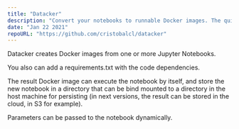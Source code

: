 ```yaml
---
title: "Datacker"
description: "Convert your notebooks to runnable Docker images. The quickest way to bring Data Scientists work to production."
date: "Jan 22 2021"
repoURL: "https://github.com/cristobalcl/datacker"
---
```


Datacker creates Docker images from one or more Jupyter Notebooks.

You also can add a requirements.txt with the code dependencies.

The result Docker image can execute the notebook by itself, and store the new notebook in a directory that can be bind mounted to a directory in the host machine for persisting (in next versions, the result can be stored in the cloud, in S3 for example).

Parameters can be passed to the notebook dynamically.
